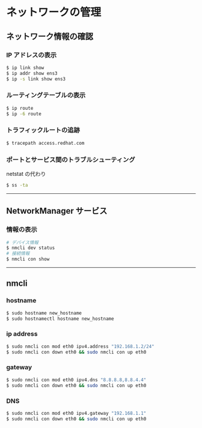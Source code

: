 # ネットワークの管理

## ネットワーク情報の確認

### IP アドレスの表示

```bash
$ ip link show
$ ip addr show ens3
$ ip -s link show ens3
```

### ルーティングテーブルの表示

```bash
$ ip route
$ ip -6 route
```

### トラフィックルートの追跡

```bash
$ tracepath access.redhat.com
```

### ポートとサービス間のトラブルシューティング

netstat の代わり

```bash
$ ss -ta
```

---

## NetworkManager サービス

### 情報の表示

```bash
# デバイス情報
$ nmcli dev status
# 接続情報
$ nmcli con show
```

---

## nmcli

### hostname

```bash
$ sudo hostname new_hostname
$ sudo hostnamectl hostname new_hostname
```

### ip address

```bash
$ sudo nmcli con mod eth0 ipv4.address "192.168.1.2/24"
$ sudo nmcli con down eth0 && sudo nmcli con up eth0
```

### gateway

```bash
$ sudo nmcli con mod eth0 ipv4.dns "8.8.8.8,8.8.4.4"
$ sudo nmcli con down eth0 && sudo nmcli con up eth0
```

### DNS

```bash
$ sudo nmcli con mod eth0 ipv4.gateway "192.168.1.1"
$ sudo nmcli con down eth0 && sudo nmcli con up eth0
```
